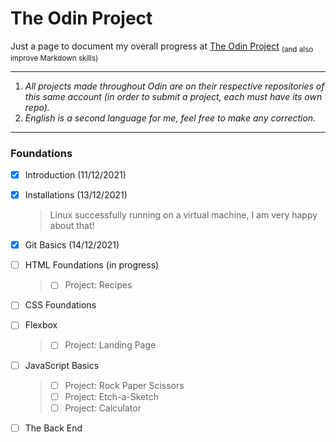 # The Odin Project



Just a page to document my overall progress at [The Odin Project](https://www.theodinproject.com) <sub> (and also improve Markdown skills)</sub>  

--------

1. *All projects made throughout Odin are on their respective repositories of this same account (in order to submit a project, each must have its own repo).*
2. *English is a second language for me, feel free to make any correction.*

---------



### Foundations

- [x] Introduction (11/12/2021)

- [x] Installations (13/12/2021)

  > Linux successfully running on a virtual machine, I am very happy about that!

- [x] Git Basics (14/12/2021)

- [ ] HTML Foundations (in progress)

  > - [ ] Project: Recipes

- [ ] CSS Foundations

- [ ] Flexbox

  > - [ ] Project: Landing Page

- [ ] JavaScript Basics

  > - [ ] Project: Rock Paper Scissors
  > - [ ] Project: Etch-a-Sketch
  > - [ ] Project: Calculator

- [ ] The Back End